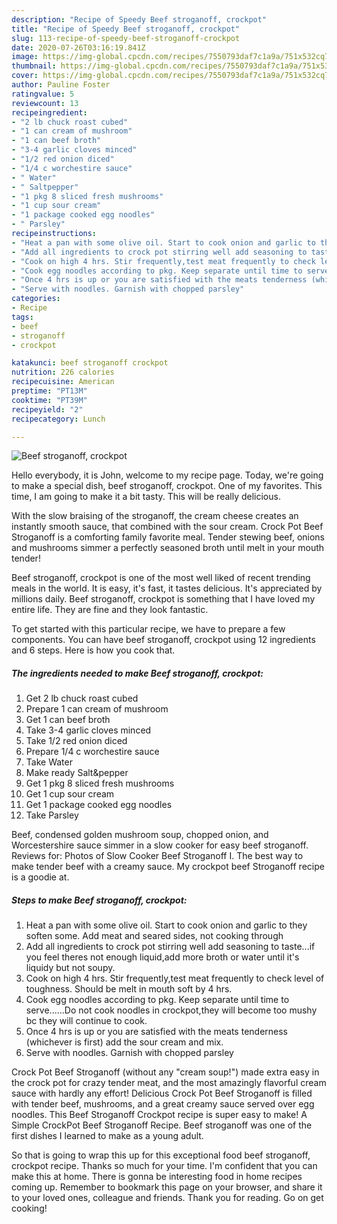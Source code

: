 ```yaml
---
description: "Recipe of Speedy Beef stroganoff, crockpot"
title: "Recipe of Speedy Beef stroganoff, crockpot"
slug: 113-recipe-of-speedy-beef-stroganoff-crockpot
date: 2020-07-26T03:16:19.841Z
image: https://img-global.cpcdn.com/recipes/7550793daf7c1a9a/751x532cq70/beef-stroganoff-crockpot-recipe-main-photo.jpg
thumbnail: https://img-global.cpcdn.com/recipes/7550793daf7c1a9a/751x532cq70/beef-stroganoff-crockpot-recipe-main-photo.jpg
cover: https://img-global.cpcdn.com/recipes/7550793daf7c1a9a/751x532cq70/beef-stroganoff-crockpot-recipe-main-photo.jpg
author: Pauline Foster
ratingvalue: 5
reviewcount: 13
recipeingredient:
- "2 lb chuck roast cubed"
- "1 can cream of mushroom"
- "1 can beef broth"
- "3-4 garlic cloves minced"
- "1/2 red onion diced"
- "1/4 c worchestire sauce"
- " Water"
- " Saltpepper"
- "1 pkg 8 sliced fresh mushrooms"
- "1 cup sour cream"
- "1 package cooked egg noodles"
- " Parsley"
recipeinstructions:
- "Heat a pan with some olive oil. Start to cook onion and garlic to they soften some. Add meat and seared sides, not cooking through"
- "Add all ingredients to crock pot stirring well add seasoning to taste...if you feel theres not enough liquid,add more broth or water until it&#39;s liquidy but not soupy."
- "Cook on high 4 hrs. Stir frequently,test meat frequently to check level of toughness. Should be melt in mouth soft by 4 hrs."
- "Cook egg noodles according to pkg. Keep separate until time to serve......Do not cook noodles in crockpot,they will become too mushy bc they will continue to cook."
- "Once 4 hrs is up or you are satisfied with the meats tenderness (whichever is first) add the sour cream and mix."
- "Serve with noodles. Garnish with chopped parsley"
categories:
- Recipe
tags:
- beef
- stroganoff
- crockpot

katakunci: beef stroganoff crockpot 
nutrition: 226 calories
recipecuisine: American
preptime: "PT13M"
cooktime: "PT39M"
recipeyield: "2"
recipecategory: Lunch

---
```



![Beef stroganoff, crockpot](https://img-global.cpcdn.com/recipes/7550793daf7c1a9a/751x532cq70/beef-stroganoff-crockpot-recipe-main-photo.jpg)

Hello everybody, it is John, welcome to my recipe page. Today, we're going to make a special dish, beef stroganoff, crockpot. One of my favorites. This time, I am going to make it a bit tasty. This will be really delicious.

With the slow braising of the stroganoff, the cream cheese creates an instantly smooth sauce, that combined with the sour cream. Crock Pot Beef Stroganoff is a comforting family favorite meal. Tender stewing beef, onions and mushrooms simmer a perfectly seasoned broth until melt in your mouth tender!

Beef stroganoff, crockpot is one of the most well liked of recent trending meals in the world. It is easy, it's fast, it tastes delicious. It's appreciated by millions daily. Beef stroganoff, crockpot is something that I have loved my entire life. They are fine and they look fantastic.


To get started with this particular recipe, we have to prepare a few components. You can have beef stroganoff, crockpot using 12 ingredients and 6 steps. Here is how you cook that.

<!--inarticleads1-->

##### The ingredients needed to make Beef stroganoff, crockpot:

1. Get 2 lb chuck roast cubed
1. Prepare 1 can cream of mushroom
1. Get 1 can beef broth
1. Take 3-4 garlic cloves minced
1. Take 1/2 red onion diced
1. Prepare 1/4 c worchestire sauce
1. Take  Water
1. Make ready  Salt&amp;pepper
1. Get 1 pkg 8 sliced fresh mushrooms
1. Get 1 cup sour cream
1. Get 1 package cooked egg noodles
1. Take  Parsley


Beef, condensed golden mushroom soup, chopped onion, and Worcestershire sauce simmer in a slow cooker for easy beef stroganoff. Reviews for: Photos of Slow Cooker Beef Stroganoff I. The best way to make tender beef with a creamy sauce. My crockpot beef Stroganoff recipe is a goodie at. 

<!--inarticleads2-->

##### Steps to make Beef stroganoff, crockpot:

1. Heat a pan with some olive oil. Start to cook onion and garlic to they soften some. Add meat and seared sides, not cooking through
1. Add all ingredients to crock pot stirring well add seasoning to taste...if you feel theres not enough liquid,add more broth or water until it&#39;s liquidy but not soupy.
1. Cook on high 4 hrs. Stir frequently,test meat frequently to check level of toughness. Should be melt in mouth soft by 4 hrs.
1. Cook egg noodles according to pkg. Keep separate until time to serve......Do not cook noodles in crockpot,they will become too mushy bc they will continue to cook.
1. Once 4 hrs is up or you are satisfied with the meats tenderness (whichever is first) add the sour cream and mix.
1. Serve with noodles. Garnish with chopped parsley


Crock Pot Beef Stroganoff (without any &#34;cream soup!&#34;) made extra easy in the crock pot for crazy tender meat, and the most amazingly flavorful cream sauce with hardly any effort! Delicious Crock Pot Beef Stroganoff is filled with tender beef, mushrooms, and a great creamy sauce served over egg noodles. This Beef Stroganoff Crockpot recipe is super easy to make! A Simple CrockPot Beef Stroganoff Recipe. Beef stroganoff was one of the first dishes I learned to make as a young adult. 

So that is going to wrap this up for this exceptional food beef stroganoff, crockpot recipe. Thanks so much for your time. I'm confident that you can make this at home. There is gonna be interesting food in home recipes coming up. Remember to bookmark this page on your browser, and share it to your loved ones, colleague and friends. Thank you for reading. Go on get cooking!
